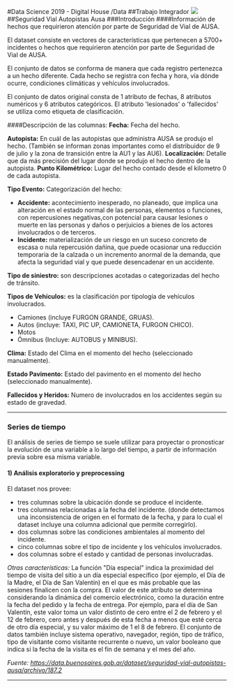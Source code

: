 #Data Science 2019 - Digital House /Data
##Trabajo Integrador
![](https://www.ausa.com.ar/wp-content/themes/ausa/images/logo-ausa-negro.png)
##Seguridad Vial Autopistas Ausa 
###Introducción
####Información de hechos que requirieron atención por parte de Seguridad de Vial de AUSA.

El dataset consiste en vectores de características que pertenecen a 5700+ incidentes o hechos que requirieron atención por parte de Seguridad de Vial de AUSA. 

El conjunto de datos se conforma de manera que cada registro pertenezca a un hecho diferente. Cada hecho se registra con fecha y hora, vía dónde ocurre, condiciones climáticas y vehículos involucrados.

El conjunto de datos original consta de 1 atributo de fechas, 8 atributos numéricos y 6 atributos categóricos. El atributo 'lesionados' o 'fallecidos' se utiliza como etiqueta de clasificación.

####Descripción de las columnas:
**Fecha:** Fecha del hecho.

**Autopista:** En cuál de las autopistas que administra AUSA se produjo el hecho. (También se informan zonas importantes como el distribuidor de 9 de julio y la zona de transición entre la AU1 y las AU6).
**Localización:** Detalle que da más precisión del lugar donde se produjo el hecho dentro de la autopista.
**Punto Kilométrico:** Lugar del hecho contado desde el kilometro 0 de cada autopista.

**Tipo Evento:** Categorización del hecho:
*   **Accidente:** acontecimiento inesperado, no planeado, que implica una alteración en el estado normal de las personas, elementos o funciones, con repercusiones negativas,con potencial para causar lesiones o muerte en las personas y daños o perjuicios a bienes de los actores involucrados o de terceros.
*   **Incidente:** materialización de un riesgo en un suceso concreto de escasa o nula
repercusión dañina, que puede ocasionar una reducción temporaria de la calzada o un
incremento anormal de la demanda, que afecta la seguridad vial y que puede
desencadenar en un accidente.

**Tipo de siniestro:** son descripciones acotadas o categorizadas del hecho de tránsito.

**Tipos de Vehículos:** es la clasificación por tipología de vehículos involucrados.
*   Camiones (incluye FURGON GRANDE, GRUAS).
*   Autos (incluye: TAXI, PIC UP, CAMIONETA, FURGON CHICO).
*   Motos
*   Ómnibus (Incluye: AUTOBUS y MINIBUS).

**Clima:** Estado del Clima en el momento del hecho (seleccionado manualmente).

**Estado Pavimento:** Estado del pavimento en el momento del hecho (seleccionado
manualmente).

**Fallecidos y Heridos:** Numero de involucrados en los accidentes según su estado de gravedad.



---


###  Series de tiempo

El análisis de series de tiempo se suele utilizar para proyectar o pronosticar la evolución de una variable a lo largo del tiempo, a partir de información previa sobre esa misma variable. 

#### 1) Análisis exploratorio y preprocessing

El dataset nos provee:
*   tres columnas sobre la ubicación donde se produce el incidente. 
*   tres columnas relacionadas a la fecha del incidente. (donde detectamos una inconsistencia de origen en el formato de la fecha, y para lo cual el dataset incluye una columna adicional que permite corregirlo).
*   dos columnas sobre las condiciones ambientales al momento del incidente.
*   cinco columnas sobre el tipo de incidente y los vehículos involucrados.
*   dos columnas sobre el estado y cantidad de personas involucradas.


*Otras características:*
La función "Día especial" indica la proximidad del tiempo de visita del sitio a un día especial específico (por ejemplo, el Día de la Madre, el Día de San Valentín) en el que es más probable que las sesiones finalicen con la compra. El valor de este atributo se determina considerando la dinámica del comercio electrónico, como la duración entre la fecha del pedido y la fecha de entrega. Por ejemplo, para el día de San Valentín, este valor toma un valor distinto de cero entre el 2 de febrero y el 12 de febrero, cero antes y después de esta fecha a menos que esté cerca de otro día especial, y su valor máximo de 1 el 8 de febrero. El conjunto de datos también incluye sistema operativo, navegador, región, tipo de tráfico, tipo de visitante como visitante recurrente o nuevo, un valor booleano que indica si la fecha de la visita es el fin de semana y el mes del año.

*Fuente: https://data.buenosaires.gob.ar/dataset/seguridad-vial-autopistas-ausa/archivo/187.2*


---

